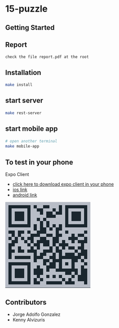 # 15-puzzle

## Getting Started

## Report
```
check the file report.pdf at the root
```

## Installation
```sh
make install
```

## start server
```sh
make rest-server
```

## start mobile app
```sh
# open another terminal
make mobile-app
```

## To test in your phone
Expo Client
- [click here to download expo client in your phone](https://expo.io/tools#client)
- [ios link](https://itunes.apple.com/app/apple-store/id982107779?ct=www&mt=8)
- [android link](https://play.google.com/store/apps/details?id=host.exp.exponent&referrer=www)

[![QR Code](https://github.com/g3org3/15-Puzzle/raw/master/server/qr-code.png)]()

## Contributors
* Jorge Adolfo Gonzalez
* Kenny Alvizuris